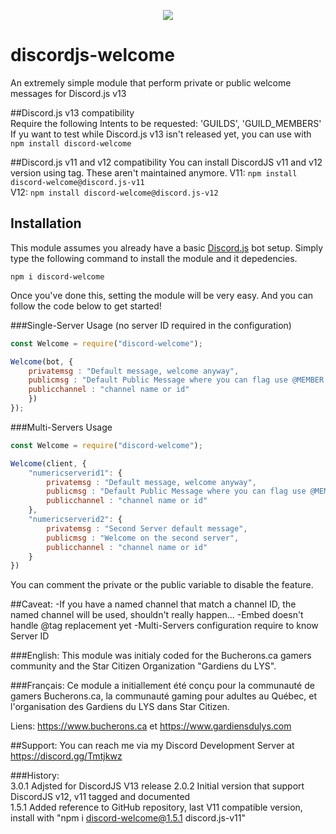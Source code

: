 <p align="center"><a href="https://nodei.co/npm/discord-welcome/"><img src="https://nodei.co/npm/discord-welcome.png"></a></p>

# discordjs-welcome
An extremely simple module that perform private or public welcome messages for Discord.js v13

##Discord.js v13 compatibility  
Require the following Intents to be requested: 'GUILDS', 'GUILD_MEMBERS'  
If yu want to test while Discord.js v13 isn't released yet, you can use with `npm install discord-welcome`  

##Discord.js v11 and v12 compatibility 
You can install DiscordJS v11 and v12 version using tag.  These aren't maintained anymore.
V11: `npm install discord-welcome@discord.js-v11`  
V12: `npm install discord-welcome@discord.js-v12`  

## Installation
This module assumes you already have a basic [Discord.js](https://discord.js.org/#/) bot setup.
Simply type the following command to install the module and it depedencies.
```
npm i discord-welcome
``` 


Once you've done this, setting the module will be very easy.
And you can follow the code  below to get started!

###Single-Server Usage (no server ID required in the configuration)
```js
const Welcome = require("discord-welcome");

Welcome(bot, {
	privatemsg : "Default message, welcome anyway",
	publicmsg : "Default Public Message where you can flag use @MEMBER to mention the newcomer",
	publicchannel : "channel name or id"
	})
});
```
###Multi-Servers Usage 

```js
const Welcome = require("discord-welcome");

Welcome(client, {
	"numericserverid1": {
		privatemsg : "Default message, welcome anyway",
		publicmsg : "Default Public Message where you can flag use @MEMBER to mention the newcomer",
		publicchannel : "channel name or id"
	},
	"numericserverid2": {
		privatemsg : "Second Server default message",
		publicmsg : "Welcome on the second server",
		publicchannel : "channel name or id"
	}
})
```

You can comment the private or the public variable to disable the feature.

##Caveat:
-If you have a named channel that match a channel ID, the named channel will be used, shouldn't really happen...
-Embed doesn't handle @tag replacement yet
-Multi-Servers configuration require to know Server ID

###English:
This module was initialy coded for the Bucherons.ca gamers community and the Star Citizen Organization "Gardiens du LYS".

###Français:
Ce module a initiallement été conçu pour la communauté de gamers Bucherons.ca, la communauté gaming pour adultes au Québec, et l'organisation des Gardiens du LYS dans Star Citizen.  
  
Liens:  https://www.bucherons.ca et https://www.gardiensdulys.com  

##Support:
You can reach me via my Discord Development Server at https://discord.gg/Tmtjkwz

###History:  
3.0.1 Adjsted for DiscordJS V13 release
2.0.2 Initial version that support DiscordJS v12, v11 tagged and documented  
1.5.1 Added reference to GitHub repository, last V11 compatible version, install with "npm i discord-welcome@1.5.1 discord.js-v11"  